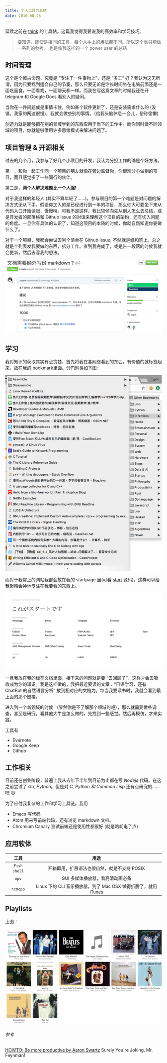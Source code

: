 ```yaml
---
title: 个人工具的总结
date: 2016-08-25
---
```


延续之前在 [think](https://zypeh.github.io/think) 的工具帖。这篇我觉得我要说我的高效率和学习技巧。
>要知道，即使是相同的工具，每个人手上的用法都不同。所以这个表只能做一系列的参考，
>也是像我这样的一个 power user 的总结

<!-- more -->

## 时间管理
这个是个恒古命题，究竟是 “专注于一件事物上”，还是 ”多工“ 好？我认为这无所谓，因为只要找到适合自己的节奏，那么只要无论是你长时间坐在电脑前面还是一面吃面食，一面看戏，一面聊天都一样。而我在写这篇文章的时候我还在开 telegram 和 Google Docs 看别人的疑问。

当你在一件问题或是事情卡住，例如某个软件更新了，还是安装需求什么的 (没错。我家的网速很慢)，我就会做些别的事情。（给我头脑休息一会儿，俗称偷懒)

创造力就是能够把在别的领域学到的东西应用于当下的工作中。而你同时做不同领域的项目，你就能够借用许多思维模式来解决问题了。


## 项目管理 & 开源相关
过去的几个月，我参与了好几个小项目的开发，我认为分担工作的确是个好方法。

第一，和你一起工作同一个项目的朋友就像在旁边监督你，你很难分心做别的项目，而且感觉多了一些同行的伙伴。

第二是，**两个人解决难题比一个人强!**

对于我这样的年轻人 (其实不算年轻了……)，参与项目的第一个难题是对问题的解决方式无从下手。假设你加入的是已经进行到一半的项目，那么你大可要坐下来从代码入口开始读起，慢慢啃。可我不是这样，我比较倾向先从别人怎么去总结，或是开发者的部落格和 Github Issue 的对话来理解这个项目的架构，还有切入问题的角度。一旦你有具体的认识了，知道这项目的本质的时候，你就自然知道你要做什么了。

对于一个项目，我都会尝试去列个清单在 Github Issue, 不然就是纸和笔上，总之就是个列表发我要做的东西，拆分工作。直到我完成了，或是告一段落的时候我就会更新，然后去写我的想法。

![github issue](/images/个人工具的总结/issues.png)

## 学习
我对知识的获取其实有点贪婪，首先将我在各网络看到的东西，有价值的就标签起来，放在我的 bookmark里面。分门别类如下图:

![bookmark](/images/个人工具的总结/bookmarks.png)

而对于我常上的网站我都会放在我的 startpage 里(可看 [start](https://github.com/zypeh/start) 源码)，这样可以给我聚精会神地专注在我要看的东西上。

![startpage](/images/个人工具的总结/startpage.png)

一旦我放在我的标签文档里面，接下来的问题就是要 “去回顾了”，这样才会去吸收成为你的知识。我是这样做的，我把最近要读的文章：“日语学习，还有 ChatBot 的自然语言分析” 放到相对应的文档力。每当我要读书时，我就会看到最上面的那个链接。

进入到一个新领域的时候 （显然你是不了解那个领域的吧），那么就需要做些调查，甚至是研究。看其他大牛是怎么做的，先找到一些感觉。然后再模仿，才来实践。

工具有
- Evernote
- Google Keep
- Github

## 工作相关
目前还在创业阶段，普遍上我从去年下半年到目前为止都在写 *Nodejs* 代码。在这之前尝试了 *Go, Python*。但是对 *C, Python 和 Common Lisp* 还有点研究的…… 嘿 😄

为了应付我复杂的工作和学习工具链。我用
- Emacs 写代码
- Atom 用来写前端代码，还有浏览 markdown 文档。
- Chromium Canary 测试前端还是使用性都很好 (就是略耗电了点)

## 应用软体
工具              | 用途
:---------------:|:------------:
`Fish shell`     | 开箱即用，扩展语法也很自然，就是不支持 POSIX
`mpv`            | GUI 多媒体播放器，看高清动画必备
`ncmcpp`         | Linux 下的 CLI 音乐播放器，到了 Mac OSX 懒得折腾了，就用 iTunes

## Playlists
上图：

![itune playlists](/images/个人工具的总结/playlist.png)

###### 参考
[HOWTO: Be more productive by Aaron Swartz](http://www.aaronsw.com/weblog/productivity)
Surely You're Joking, Mr. Feynman!

